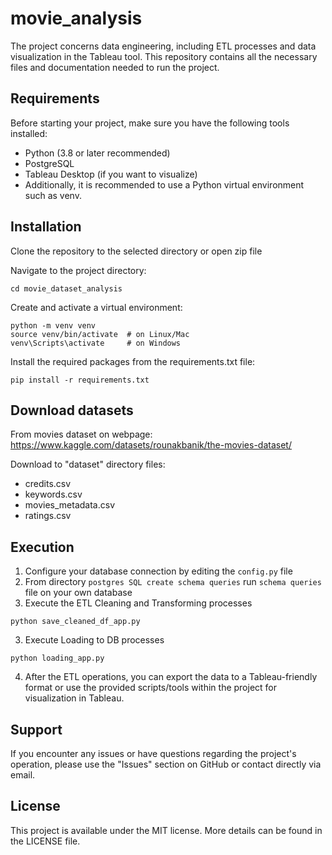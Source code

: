 # movie_analysis

The project concerns data engineering, including ETL processes and data visualization in the Tableau tool. This repository contains all the necessary files and documentation needed to run the project.

## Requirements
Before starting your project, make sure you have the following tools installed:

- Python (3.8 or later recommended)
- PostgreSQL
- Tableau Desktop (if you want to visualize)
- Additionally, it is recommended to use a Python virtual environment such as venv.

## Installation
Clone the repository to the selected directory or open zip file

Navigate to the project directory:
``` 
cd movie_dataset_analysis
```

Create and activate a virtual environment:
```
python -m venv venv
source venv/bin/activate  # on Linux/Mac
venv\Scripts\activate     # on Windows
```

Install the required packages from the requirements.txt file:
``` 
pip install -r requirements.txt
```

## Download datasets
From movies dataset on webpage: https://www.kaggle.com/datasets/rounakbanik/the-movies-dataset/

Download to "dataset" directory files:
- credits.csv
- keywords.csv
- movies_metadata.csv
- ratings.csv


## Execution
1. Configure your database connection by editing the ```config.py``` file
2. From directory ```postgres SQL create schema queries``` run ```schema queries``` file on your own database
3. Execute the ETL Cleaning and Transforming processes
```
python save_cleaned_df_app.py
```
3. Execute Loading to DB processes
```
python loading_app.py
```
4. After the ETL operations, you can export the data to a Tableau-friendly format or use the provided scripts/tools within the project for visualization in Tableau.


## Support
If you encounter any issues or have questions regarding the project's operation, please use the "Issues" section on GitHub or contact directly via email.

## License
This project is available under the MIT license. More details can be found in the LICENSE file.


